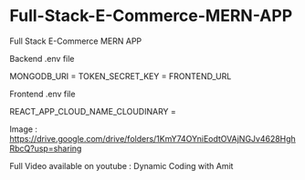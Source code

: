 # Full-Stack-E-Commerce-MERN-APP

Full Stack E-Commerce MERN APP

Backend .env file

MONGODB_URI =
TOKEN_SECRET_KEY =
FRONTEND_URL

Frontend .env file

REACT_APP_CLOUD_NAME_CLOUDINARY =

Image : https://drive.google.com/drive/folders/1KmY74OYniEodtOVAjNGJv4628HghRbcQ?usp=sharing

Full Video available on youtube : Dynamic Coding with Amit
